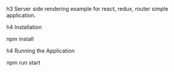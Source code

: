 h3 Server side rendering example for react, redux, router simple application.

h4 Installation

npm install

h4 Running the Application

npm run start
